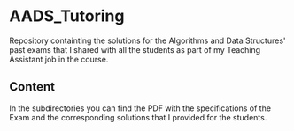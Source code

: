 # AADS_Tutoring
Repository containting the solutions for the Algorithms and Data Structures' past exams that I shared with all the students as part of my Teaching Assistant job in the course.
## Content
In the subdirectories you can find the PDF with the specifications of the Exam and the corresponding solutions that I provided for the students.
